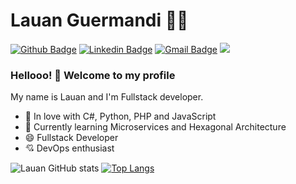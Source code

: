 # Lauan Guermandi :man_technologist:

[![Github Badge](https://img.shields.io/badge/-Github-000?style=flat-square&logo=Github&logoColor=white&link=https://github.com/lucasgdb)](https://github.com/LauanGuermandi)
[![Linkedin Badge](https://img.shields.io/badge/-LinkedIn-blue?style=flat-square&logo=Linkedin&logoColor=white&link=https://www.linkedin.com/in/lauan-borges-guermandi-83077212b/)](https://www.linkedin.com/in/lauan-borges-guermandi-83077212b/)
[![Gmail Badge](https://img.shields.io/badge/-Gmail-c14438?style=flat-square&logo=Gmail&logoColor=white&link=mailto:lauanguermandi@gmail.com)](mailto:lauanguermandi@gmail.com)
![](https://komarev.com/ghpvc/?username=lauanguermandi&color=blue)
 
### Hellooo! 👋 Welcome to my profile

My name is Lauan and I'm Fullstack developer.

 - 💙 In love with C#, Python, PHP and JavaScript
 - 🌱 Currently learning Microservices and Hexagonal Architecture
 - 😄 Fullstack Developer 
 - 💘 DevOps enthusiast	

![Lauan GitHub stats](https://github-readme-stats.vercel.app/api?username=LauanGuermandi&show_icons=true&theme=tokyonight)
[![Top Langs](https://github-readme-stats.vercel.app/api/top-langs/?username=LauanGuermandi&layout=compact&theme=tokyonight)](https://github.com/LauanGuermandi)
